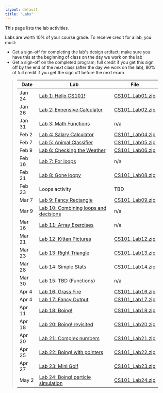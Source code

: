 ```yaml
---
layout: default
title: "Labs"
---
```


This page lists the lab activities.

Labs are worth 10% of your course grade.  To receive credit for a lab, you must:

* Get a sign-off for completing the lab's design artifact; make sure you have this at the beginning of class on the day we work on the lab
* Get a sign-off on the completed program; full credit if you get this sign off by the end of the *next* class (after the day we work on the lab), 80% of full credit if you get the sign off before the next exam

> Date | Lab | File
> ---- | --- | ----
> Jan 24 | [Lab 1: Hello CS101!](lab01.html) | [CS101\_Lab01.zip](CS101_Lab01.zip)
> Jan 26  | [Lab 2: Expensive Calculator](lab02.html) | [CS101\_Lab02.zip](CS101_Lab02.zip)
> Jan 31  | [Lab 3: Math Functions](lab03.html) | n/a
> Feb 2 | [Lab 4: Salary Calculator](lab04.html) | [CS101\_Lab04.zip](CS101_Lab04.zip)
> Feb 7 | [Lab 5: Animal Classifier](lab05.html) | [CS101\_Lab05.zip](CS101_Lab05.zip)
> Feb 9 | [Lab 6: Checking the Weather](lab06.html) | [CS101\_Lab06.zip](CS101_Lab06.zip)
> Feb 16 | [Lab 7: For loops](lab07.html) | n/a
> Feb 21 | [Lab 8: Gone loopy](lab08.html) | [CS101\_Lab08.zip](CS101_Lab08.zip)
> Feb 23 | Loops activity | TBD
> Mar 7 | [Lab 9: Fancy Rectangle](lab09.html) | [CS101\_Lab09.zip](CS101_Lab09.zip)
> Mar 9 | [Lab 10: Combining loops and decisions](lab10.html) | n/a
> Mar 16 | [Lab 11: Array Exercises](lab11.html) | n/a
> Mar 21 | [Lab 12: Kitten Pictures](lab12.html) | [CS101\_Lab12.zip](CS101_Lab12.zip)
> Mar 23 | [Lab 13: Right Triangle](lab13.html) | [CS101\_Lab13.zip](CS101_Lab13.zip)
> Mar 28 | [Lab 14: Simple Stats](lab14.html) | [CS101\_Lab14.zip](CS101_Lab14.zip)
> Mar 30 | Lab 15: TBD (Functions) | n/a
> Apr 4 | [Lab 16: Grass Fire](lab16.html) | [CS101\_Lab16.zip](CS101_Lab16.zip)
> Apr 4 | [Lab 17: Fancy Output](lab17.html) | [CS101\_Lab17.zip](CS101_Lab17.zip)
> Apr 11 | [Lab 18: Boing!](lab18.html) | [CS101\_Lab18.zip](CS101_Lab18.zip)
> Apr 18 | [Lab 20: Boing! revisited](lab20.html) | [CS101\_Lab20.zip](CS101_Lab20.zip)
> Apr 20 | [Lab 21: Complex numbers](lab21.html) | [CS101\_Lab21.zip](CS101_Lab21.zip)
> Apr 25 | [Lab 22: Boing! with pointers](lab22.html) | [CS101\_Lab22.zip](CS101_Lab22.zip)
> Apr 27 | [Lab 23: Mini Golf](lab23.html) | [CS101\_Lab23.zip](CS101_Lab23.zip)
> May 2 | [Lab 24: Boing! particle simulation](lab24.html) | [CS101\_Lab24.zip](CS101_Lab24.zip)

<!--
> &mdash; | [Lab 5: Conditions reading/modifying exercise](lab05.html) | [CS101\_Lab05.zip](CS101_Lab05.zip)
> &mdash; | [Lab 11: More Array Exercises](lab11.html) | n/a
> &mdash; | [Lab 15: Functions reading/modifying exercise](lab15.html) | [CS101\_Lab15.zip](CS101_Lab15.zip)
-->
